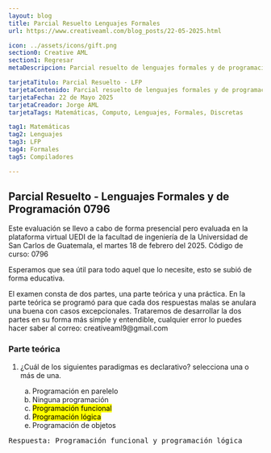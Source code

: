 ```yaml
---
layout: blog
title: Parcial Resuelto Lenguajes Formales
url: https://www.creativeaml.com/blog_posts/22-05-2025.html

icon: ../assets/icons/gift.png
section0: Creative AML
section1: Regresar
metaDescripcion: Parcial resuelto de lenguajes formales y de programación - primer semestre USAC 2025.

tarjetaTitulo: Parcial Resuelto - LFP 
tarjetaContenido: Parcial resuelto de lenguajes formales y de programación - primer semestre USAC 2025 .
tarjetaFecha: 22 de Mayo 2025
tarjetaCreador: Jorge AML
tarjetaTags: Matemáticas, Computo, Lenguajes, Formales, Discretas 

tag1: Matemáticas
tag2: Lenguajes
tag3: LFP
tag4: Formales
tag5: Compiladores

---
```

<h2>Parcial Resuelto - Lenguajes Formales y de Programación 0796</h2>
<p>Este evaluación se llevo a cabo de forma presencial pero evaluada en la plataforma virtual UEDI de la facultad de ingeniería de la Universidad de San Carlos de Guatemala, el martes 18 de febrero del 2025. Código de curso: 0796</p>
<p>Esperamos que sea útil para todo aquel que lo necesite, esto se subió de forma educativa.</p>
<p>El examen consta de dos partes, una parte teórica y una práctica. En la parte teórica se programó para que cada dos respuestas malas se anulara una buena con casos excepcionales. Trataremos de desarrollar la dos partes en su forma más simple y entendible, cualquier error lo puedes hacer saber al correo: creativeaml9@gmail.com</p>
<h3>Parte teórica</h3>
<ol>
    <li>¿Cuál de los siguientes paradigmas es declarativo? selecciona una o más de una.</li>
        <ol type="a">
            <li>Programación en parelelo</li>
            <li>Ninguna programación</li>
            <li><mark>Programación funcional</mark></li>
            <li><mark>Programación lógica</mark></li>
            <li>Programación de objetos</li>
        </ol>
</ol>
<pre>Respuesta: Programación funcional y programación lógica</pre>